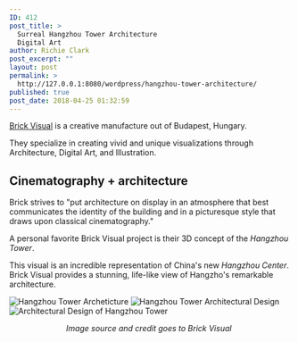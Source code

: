 ```yaml
---
ID: 412
post_title: >
  Surreal Hangzhou Tower Architecture
  Digital Art
author: Richie Clark
post_excerpt: ""
layout: post
permalink: >
  http://127.0.0.1:8080/wordpress/hangzhou-tower-architecture/
published: true
post_date: 2018-04-25 01:32:59
---
```

<a href="http://brickvisual.com/" target="_blank" rel="noopener">Brick Visual</a> is a creative manufacture out of Budapest, Hungary.

They specialize in creating vivid and unique visualizations through Architecture, Digital Art, and Illustration.
<h2>Cinematography + architecture</h2>
Brick strives to "<span>put architecture on display in an atmosphere that best communicates the identity of the building and in a picturesque style that draws upon classical cinematography."</span>

A personal favorite Brick Visual project is their 3D concept of the <em>Hangzhou Tower</em>.

This visual is an incredible representation of China's new <em>Hangzhou Center</em>. Brick Visual provides a stunning, life-like view of Hangzho's remarkable architecture.

<img src="http://127.0.0.1:8080/wordpress/wp-content/uploads/2018/04/Brick-Visual-Hangzhou-Tower.jpg" alt="Hangzhou Tower Archeticture" class="" />

<img src="http://127.0.0.1:8080/wordpress/wp-content/uploads/2018/04/Hangzhou-Tower-Brick-Visual.jpg" alt="Hangzhou Tower Architectural Design" class="" />

<img src="http://127.0.0.1:8080/wordpress/wp-content/uploads/2018/04/Hangzhou-Tower-Architecture-Brick-Visual.jpg" alt="Architectural Design of Hangzhou Tower" />
<p style="text-align: center;"><em>Image source and credit goes to Brick Visual </em></p>